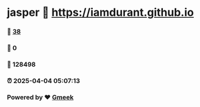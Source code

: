 # jasper :link: https://iamdurant.github.io 
### :page_facing_up: [38](https://iamdurant.github.io/tag.html) 
### :speech_balloon: 0 
### :hibiscus: 128498 
### :alarm_clock: 2025-04-04 05:07:13 
### Powered by :heart: [Gmeek](https://github.com/Meekdai/Gmeek)
